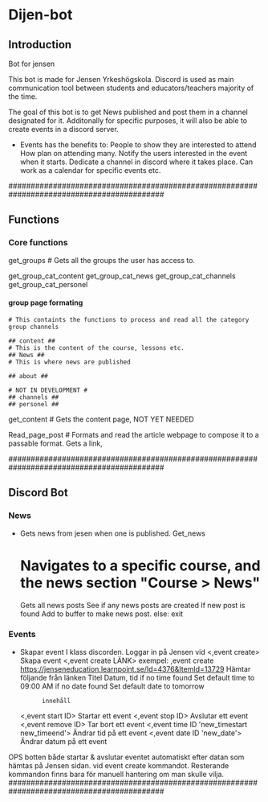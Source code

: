 # Dijen-bot
## Introduction
Bot for jensen

This bot is made for Jensen Yrkeshögskola.
Discord is used as main communication tool between students and educators/teachers majority of the time.

The goal of this bot is to get News published and post them in a channel designated for it.
Additonally for specific purposes, it will also be able to create events in a discord server.
- Events has the benefits to:
    People to show they are interested to attend
    How plan on attending many.
    Notify the users interested in the event when it starts.
    Dedicate a channel in discord where it takes place.
    Can work as a calendar for specific events etc.

###########################################################################################
## Functions
### Core functions
get_groups
    # Gets all the groups the user has access to.

get_group_cat_content
get_group_cat_news
get_group_cat_channels
get_group_cat_personel

#### group page formating
    # This containts the functions to process and read all the category group channels

    ## content ##
    # This is the content of the course, lessons etc.
    ## News ##
    # This is where news are published

    ## about ## 

    # NOT IN DEVELOPMENT #
    ## channels ##
    ## personel ##
get_content # Gets the content page, NOT YET NEEDED

Read_page_post
    # Formats and read the article webpage to compose it to a passable format.
    Gets a link,

###########################################################################################
## Discord Bot
### News
- Gets news from jesen when one is published.
Get_news
    # Navigates to a specific course, and the news section "Course > News"
    Gets all news posts
        See if any news posts are created
            If new post is found
                Add to buffer to make news post.
            else: exit


### Events
- Skapar event I klass discorden.
	Loggar in på Jensen vid <,event create>
	Skapa event <,event create LÄNK>
		exempel: ,event create https://jenseneducation.learnpoint.se/Id=4376&ItemId=13729
		Hämtar följande från länken
			Titel
			Datum, tid
                if no time found
                    Set default time to 09:00 AM
                if no date found
                    Set default date to tomorrow
                    
			innehåll
	<,event start ID>                               Startar ett event 
	<,event stop ID>                                Avslutar ett event
	<,event remove ID>                              Tar bort ett event
	<,event time ID 'new_timestart new_timeend'>    Ändrar tid på ett event
	<,event date ID 'new_date'>                     Ändrar datum på ett event

OPS botten både startar & avslutar eventet automatiskt efter datan som hämtas på Jensen sidan. vid event create kommandot. Resterande kommandon finns bara för manuell hantering om man skulle vilja.
###########################################################################################